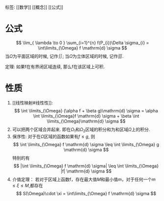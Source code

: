 标签: [[数学]] [[概念]] [[公式]]

# 公式
$$
\lim_{ \lambda \to 0 } \sum_{i=1}^{n}  f(P_{i})\Delta \sigma_{i} = \int\limits_{\Omega} f \mathrm{d} \sigma
$$
当$\Omega$为平面区域的时候, 记作$\iint$; 当$\Omega$为立体区域的时候, 记作$\iiint$. 

定理: 如果f在有界闭区域连续, 那么f在该区域上可积. 

# 性质

1. [[线性映射#线性性]]: 
$$
\int \limits_{\Omega} (\alpha f + \beta g)\mathrm{d} \sigma = \alpha \int \limits_{\Omega}f \mathrm{d} \sigma + \beta \int \limits_{\Omega}\mathrm{d} \sigma
$$
2. 可以把两个区域合并起来. 即在$\Omega_{1}$和$\Omega_{2}$区域的积分和为和区域$\Omega$上的积分. 
3. 保序性: 对于在$\Omega$区域的函数如果有$f \le g$, 则
$$
\int \limits_{\Omega} f \mathrm{d} \sigma \leq \int \limits_{\Omega} g \mathrm{d} \sigma
$$
特别的有
$$
|\int \limits_{\Omega} f \mathrm{d} \sigma| \leq \int \limits_{\Omega} |f| \mathrm{d} \sigma
$$
4. 介值定理：
	若对于区域上函数f，存在最大值$M$和最小值$m$，对于任何一个$m\leq \xi\leq M$,都存在
$$
S(\Omega)\cdot \xi = \int\limits_{\Omega} f \mathrm{d} \sigma
$$


